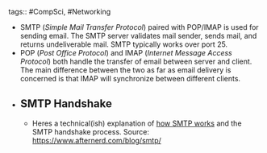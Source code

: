 tags:: #CompSci, #Networking

- SMTP (_Simple Mail Transfer Protocol_) paired with POP/IMAP is used for sending email. The SMTP server validates mail sender, sends mail, and returns undeliverable mail. SMTP typically works over port 25.
- POP (_Post Office Protocol_) and IMAP (_Internet Message Access Protocol_) both handle the transfer of email between server and client. The main difference between the two as far as email delivery is concerned is that IMAP will synchronize between different clients.
- ## SMTP Handshake
	- Heres a technical(ish) explanation of [how SMTP works](https://www.afternerd.com/blog/smtp/) and the SMTP handshake process. Source: https://www.afternerd.com/blog/smtp/